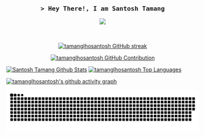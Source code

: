 <!-- Intro  -->
<h3 align="center">
        <samp>&gt; Hey There!, I am
                <b>Santosh Tamang</b>
        </samp>
  
</h3>

<p align="center" >
  <a href="https://git.io/typing-svg"><img src="https://readme-typing-svg.herokuapp.com?font=Fira+code&pause=1000&color=F7F7F7&lines=Computer+Science+Student;Full+Stack+Software+Engineer;&center=true&width=500&height=50"></a>
</p>

<br/>

<p align="center">
  <a href="https://github.com/tamanglhosantosh">
    <img src="https://github-readme-streak-stats.herokuapp.com/?user=tamanglhosantosh&theme=radical&border=7F3FBF&background=0D1117" alt="tamanglhosantosh GitHub streak"/>
  </a>
</p>

<p align="center">
  <a href="https://github.com/tamanglhosantosh">
    <img src="https://github-profile-summary-cards.vercel.app/api/cards/profile-details?username=tamanglhosantosh&theme=radical" alt="tamanglhosantosh GitHub Contribution"/>
  </a>
</p>

<a> 
    <a href="https://github.com/tamanglhosantosh"><img alt="Santosh Tamang Github Stats" src="https://github-readme-stats.vercel.app/api?username=tamanglhosantosh&show_icons=true&count_private=true&theme=react&border_color=7F3FBF&bg_color=0D1117&title_color=F85D7F&icon_color=F8D866" height="192px" width="49.5%"/></a>
  <a href="https://github.com/tamanglhosantosh"><img alt="tamanglhosantosh Top Languages" src="https://denvercoder1-github-readme-stats.vercel.app/api/top-langs/?username=tamanglhosantosh&langs_count=8&layout=compact&theme=react&border_color=7F3FBF&bg_color=0D1117&title_color=F85D7F&icon_color=F8D866" height="192px" width="49.5%"/></a>
  <br/>
</a>

[![tamanglhosantosh's github activity graph](https://github-readme-activity-graph.vercel.app/graph?username=tamanglhosantosh&theme=github-compact&customtitle=Day%20Graph%%20title&hide_border=true)](https://github.com/tamanglhosantosh/github-readme-activity-graph)

![snake animation](https://github.com/tamanglhosantosh/tamanglhosantosh/blob/manual-run-output/only-svg/github-contribution-grid-snake-dark.svg)
